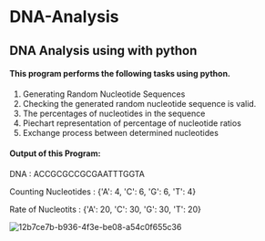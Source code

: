 # DNA-Analysis
<h2> DNA Analysis using with python </h2>

<h4> This program performs the following tasks using python. </h4>
 
 1) Generating Random Nucleotide Sequences
 2) Checking the generated random nucleotide sequence is valid.
 3) The percentages of nucleotides in the sequence
 4) Piechart representation of percentage of nucleotide ratios
 5) Exchange process between determined nucleotides

<h4> Output of this Program: </h4>

 DNA :  ACCGCGCCGCGAATTTGGTA 
 <p>Counting Nucleotides :  {'A': 4, 'C': 6, 'G': 6, 'T': 4}</p>
 <p>Rate of Nucleotits :  {'A': 20, 'C': 30, 'G': 30, 'T': 20}</p>

 ![12b7ce7b-b936-4f3e-be08-a54c0f655c36](https://user-images.githubusercontent.com/61758061/158070658-3f2f4d93-3eeb-4806-8608-5ae779cac787.png)
